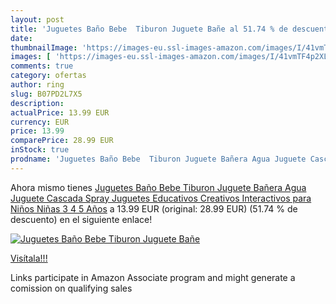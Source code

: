 ```yaml
---
layout: post
title: 'Juguetes Baño Bebe  Tiburon Juguete Bañe al 51.74 % de descuento'
date: 
thumbnailImage: 'https://images-eu.ssl-images-amazon.com/images/I/41vmTF4p2XL._SL200_.jpg'
images: [ 'https://images-eu.ssl-images-amazon.com/images/I/41vmTF4p2XL._SL200_.jpg' ]
comments: true
category: ofertas
author: ring
slug: B07PD2L7X5
description:
actualPrice: 13.99 EUR
currency: EUR
price: 13.99
comparePrice: 28.99 EUR
inStock: true
prodname: 'Juguetes Baño Bebe  Tiburon Juguete Bañera Agua Juguete Cascada Spray Juguetes Educativos Creativos Interactivos para Niños Niñas 3 4 5 Años'
---
```


Ahora mismo tienes [Juguetes Baño Bebe  Tiburon Juguete Bañera Agua Juguete Cascada Spray Juguetes Educativos Creativos Interactivos para Niños Niñas 3 4 5 Años](https://www.amazon.es/dp/B07PD2L7X5/?tag=tolees-21) a 13.99 EUR (original: 28.99 EUR) (51.74 %  de descuento) en el siguiente enlace!

[![Juguetes Baño Bebe  Tiburon Juguete Bañe](https://images-eu.ssl-images-amazon.com/images/I/41vmTF4p2XL._SL200_.jpg)](https://www.amazon.es/dp/B07PD2L7X5/?tag=tolees-21)

[Visítala!!!](https://www.amazon.es/dp/B07PD2L7X5/?tag=tolees-21)

Links participate in Amazon Associate program and might generate a comission on qualifying sales
